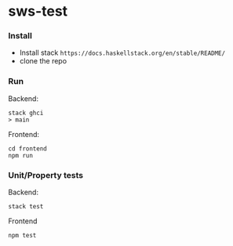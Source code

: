# sws-test

### Install
- Install stack `https://docs.haskellstack.org/en/stable/README/`
- clone the repo

### Run
Backend:
```Shell
stack ghci
> main
```
Frontend:
```Shell
cd frontend
npm run
```

### Unit/Property tests
Backend:
```Shell
stack test
```
Frontend
```Shell
npm test
```